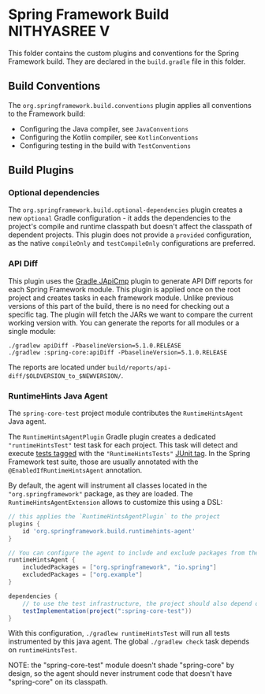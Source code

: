 # Spring Framework Build  NITHYASREE V

This folder contains the custom plugins and conventions for the Spring Framework build.
They are declared in the `build.gradle` file in this folder.

## Build Conventions

The `org.springframework.build.conventions` plugin applies all conventions to the Framework build:

* Configuring the Java compiler, see `JavaConventions`
* Configuring the Kotlin compiler, see `KotlinConventions`
* Configuring testing in the build with `TestConventions` 


## Build Plugins

### Optional dependencies

The `org.springframework.build.optional-dependencies` plugin creates a new `optional`
Gradle configuration - it adds the dependencies to the project's compile and runtime classpath
but doesn't affect the classpath of dependent projects.
This plugin does not provide a `provided` configuration, as the native `compileOnly` and `testCompileOnly`
configurations are preferred.

### API Diff

This plugin uses the [Gradle JApiCmp](https://github.com/melix/japicmp-gradle-plugin) plugin
to generate API Diff reports for each Spring Framework module. This plugin is applied once on the root
project and creates tasks in each framework module. Unlike previous versions of this part of the build,
there is no need for checking out a specific tag. The plugin will fetch the JARs we want to compare the
current working version with. You can generate the reports for all modules or a single module:

```
./gradlew apiDiff -PbaselineVersion=5.1.0.RELEASE
./gradlew :spring-core:apiDiff -PbaselineVersion=5.1.0.RELEASE
```      

The reports are located under `build/reports/api-diff/$OLDVERSION_to_$NEWVERSION/`.
                                                                                       

### RuntimeHints Java Agent

The `spring-core-test` project module contributes the `RuntimeHintsAgent` Java agent.

The `RuntimeHintsAgentPlugin` Gradle plugin creates a dedicated `"runtimeHintsTest"` test task for each project.
This task will detect and execute [tests tagged](https://junit.org/junit5/docs/current/user-guide/#running-tests-build-gradle)
with the `"RuntimeHintsTests"` [JUnit tag](https://junit.org/junit5/docs/current/user-guide/#running-tests-tags).
In the Spring Framework test suite, those are usually annotated with the `@EnabledIfRuntimeHintsAgent` annotation.

By default, the agent will instrument all classes located in the `"org.springframework"` package, as they are loaded.
The `RuntimeHintsAgentExtension` allows to customize this using a DSL:

```groovy
// this applies the `RuntimeHintsAgentPlugin` to the project
plugins {
	id 'org.springframework.build.runtimehints-agent'
}

// You can configure the agent to include and exclude packages from the instrumentation process.
runtimeHintsAgent {
	includedPackages = ["org.springframework", "io.spring"]
	excludedPackages = ["org.example"]
}

dependencies {
    // to use the test infrastructure, the project should also depend on the "spring-core-test" module
	testImplementation(project(":spring-core-test"))
}
```

With this configuration, `./gradlew runtimeHintsTest` will run all tests instrumented by this java agent.
The global `./gradlew check` task depends on `runtimeHintsTest`.            

NOTE: the "spring-core-test" module doesn't shade "spring-core" by design, so the agent should never instrument
code that doesn't have "spring-core" on its classpath.